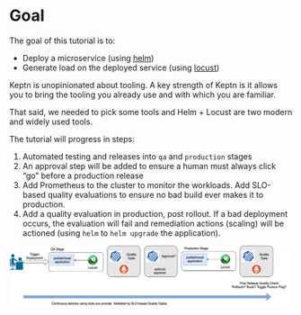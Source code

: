 # Goal
The goal of this tutorial is to:

- Deploy a microservice (using [helm](https://helm.sh))
- Generate load on the deployed service (using [locust](https://locust.io))

Keptn is unopinionated about tooling. A key strength of Keptn is it allows you to bring the tooling you already use and with which you are familiar.

That said, we needed to pick some tools and Helm + Locust are two modern and widely used tools.

The tutorial will progress in steps:

1. Automated testing and releases into `qa` and `production` stages
2. An approval step will be added to ensure a human must always click “go” before a production release
3. Add Prometheus to the cluster to monitor the workloads. Add SLO-based quality evaluations to ensure no bad build ever makes it to production.
4. Add a quality evaluation in production, post rollout. If a bad deployment occurs, the evaluation will fail and remediation actions (scaling) will be actioned (using `helm` to `helm upgrade` the application). 

![keptn-cloud-native](./assets/overview_image.drawio.png)
